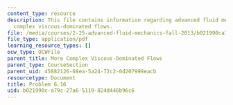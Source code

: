 ```yaml
---
content_type: resource
description: This file contains information regarding advanced fluid mechanics, more
  complex viscous-dominated flows.
file: /media/courses/2-25-advanced-fluid-mechanics-fall-2013/b021990ca79c27a65119824d446b96c6_MIT2_25F13_Problem6.16.pdf
file_type: application/pdf
learning_resource_types: []
ocw_type: OCWFile
parent_title: More Complex Viscous-Dominated Flows
parent_type: CourseSection
parent_uid: 45882126-68ea-5a24-72c2-0d207998eacb
resourcetype: Document
title: Problem 6.16
uid: b021990c-a79c-27a6-5119-824d446b96c6
---
```

